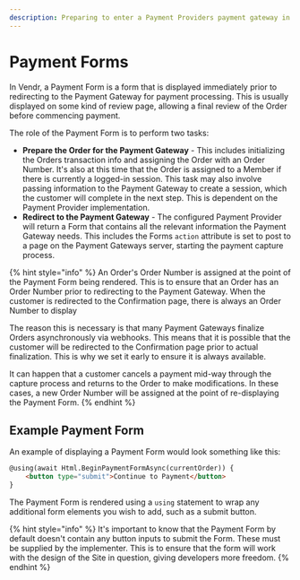 ```yaml
---
description: Preparing to enter a Payment Providers payment gateway in Vendr.
---
```


# Payment Forms

In Vendr, a Payment Form is a form that is displayed immediately prior to redirecting to the Payment Gateway for payment processing. This is usually displayed on some kind of review page, allowing a final review of the Order before commencing payment.

The role of the Payment Form is to perform two tasks:

* **Prepare the Order for the Payment Gateway** - This includes initializing the Orders transaction info and assigning the Order with an Order Number. It's also at this time that the Order is assigned to a Member if there is currently a logged-in session. This task may also involve passing information to the Payment Gateway to create a session, which the customer will complete in the next step. This is dependent on the Payment Provider implementation.
* **Redirect to the Payment Gateway** - The configured Payment Provider will return a Form that contains all the relevant information the Payment Gateway needs. This includes the Forms `action` attribute is set to post to a page on the Payment Gateways server, starting the payment capture process.

{% hint style="info" %}
An Order's Order Number is assigned at the point of the Payment Form being rendered. This is to ensure that an Order has an Order Number prior to redirecting to the Payment Gateway. When the customer is redirected to the Confirmation page, there is always an Order Number to display

The reason this is necessary is that many Payment Gateways finalize Orders asynchronously via webhooks. This means that it is possible that the customer will be redirected to the Confirmation page prior to actual finalization. This is why we set it early to ensure it is always available.

It can happen that a customer cancels a payment mid-way through the capture process and returns to the Order to make modifications. In these cases, a new Order Number will be assigned at the point of re-displaying the Payment Form.
{% endhint %}

## Example Payment Form

An example of displaying a Payment Form would look something like this:

```html
@using(await Html.BeginPaymentFormAsync(currentOrder)) {
    <button type="submit">Continue to Payment</button>
}

```

The Payment Form is rendered using a `using` statement to wrap any additional form elements you wish to add, such as a submit button.

{% hint style="info" %}
It's important to know that the Payment Form by default doesn't contain any button inputs to submit the Form. These must be supplied by the implementer. This is to ensure that the form will work with the design of the Site in question, giving developers more freedom.
{% endhint %}
